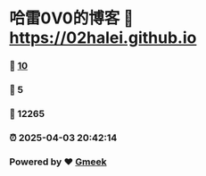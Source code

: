 # 哈雷0V0的博客 :link: https://02halei.github.io 
### :page_facing_up: [10](https://02halei.github.io/tag.html) 
### :speech_balloon: 5 
### :hibiscus: 12265 
### :alarm_clock: 2025-04-03 20:42:14 
### Powered by :heart: [Gmeek](https://github.com/Meekdai/Gmeek)
